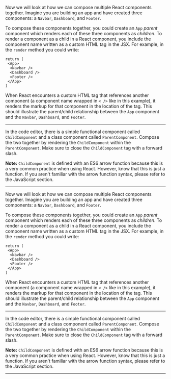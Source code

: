<div class="challenge-instructions react"><div><section id="description">
<p>Now we will look at how we can compose multiple React components together. Imagine you are building an app and have created three components: a <code>Navbar</code>, <code>Dashboard</code>, and <code>Footer</code>.</p>
<p>To compose these components together, you could create an <code>App</code> <em>parent</em> component which renders each of these three components as <em>children</em>. To render a component as a child in a React component, you include the component name written as a custom HTML tag in the JSX. For example, in the <code>render</code> method you could write:</p>
<pre class="language-jsx"><code class="language-jsx">return (
 &lt;App&gt;
  &lt;Navbar /&gt;
  &lt;Dashboard /&gt;
  &lt;Footer /&gt;
 &lt;/App&gt;
)
</code></pre>
<p>When React encounters a custom HTML tag that references another component (a component name wrapped in <code>&lt; /&gt;</code> like in this example), it renders the markup for that component in the location of the tag. This should illustrate the parent/child relationship between the <code>App</code> component and the <code>Navbar</code>, <code>Dashboard</code>, and <code>Footer</code>.</p>
</section></div><hr/><div><section id="instructions">
<p>In the code editor, there is a simple functional component called <code>ChildComponent</code> and a class component called <code>ParentComponent</code>. Compose the two together by rendering the <code>ChildComponent</code> within the <code>ParentComponent</code>. Make sure to close the <code>ChildComponent</code> tag with a forward slash.</p>
<p><strong>Note:</strong> <code>ChildComponent</code> is defined with an ES6 arrow function because this is a very common practice when using React. However, know that this is just a function. If you aren't familiar with the arrow function syntax, please refer to the JavaScript section.</p>
</section></div><hr/></div><div class="challenge-instructions react"><div><section id="description">
<p>Now we will look at how we can compose multiple React components together. Imagine you are building an app and have created three components: a <code>Navbar</code>, <code>Dashboard</code>, and <code>Footer</code>.</p>
<p>To compose these components together, you could create an <code>App</code> <em>parent</em> component which renders each of these three components as <em>children</em>. To render a component as a child in a React component, you include the component name written as a custom HTML tag in the JSX. For example, in the <code>render</code> method you could write:</p>
<pre class="language-jsx"><code class="language-jsx">return (
 &lt;App&gt;
  &lt;Navbar /&gt;
  &lt;Dashboard /&gt;
  &lt;Footer /&gt;
 &lt;/App&gt;
)
</code></pre>
<p>When React encounters a custom HTML tag that references another component (a component name wrapped in <code>&lt; /&gt;</code> like in this example), it renders the markup for that component in the location of the tag. This should illustrate the parent/child relationship between the <code>App</code> component and the <code>Navbar</code>, <code>Dashboard</code>, and <code>Footer</code>.</p>
</section></div><hr/><div><section id="instructions">
<p>In the code editor, there is a simple functional component called <code>ChildComponent</code> and a class component called <code>ParentComponent</code>. Compose the two together by rendering the <code>ChildComponent</code> within the <code>ParentComponent</code>. Make sure to close the <code>ChildComponent</code> tag with a forward slash.</p>
<p><strong>Note:</strong> <code>ChildComponent</code> is defined with an ES6 arrow function because this is a very common practice when using React. However, know that this is just a function. If you aren't familiar with the arrow function syntax, please refer to the JavaScript section.</p>
</section></div><hr/></div>